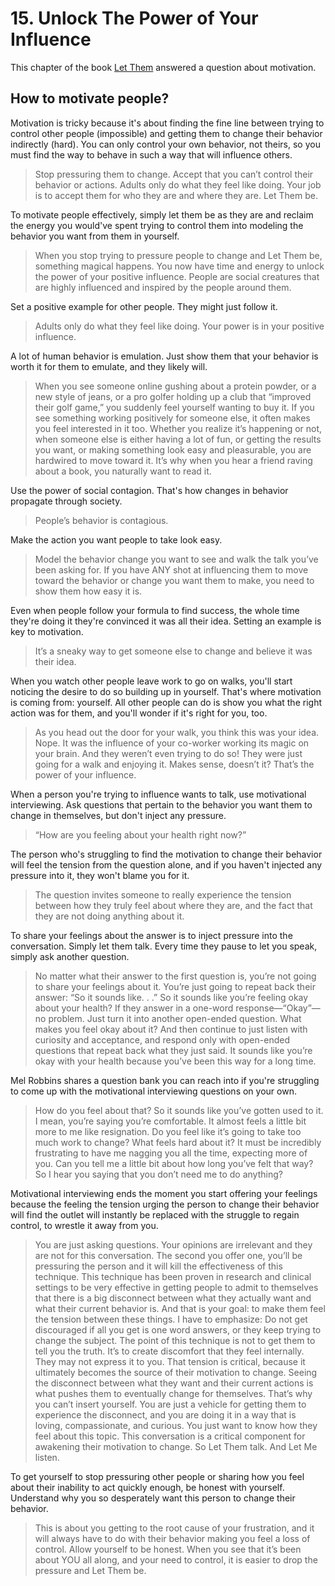 # 15. Unlock The Power of Your Influence

This chapter of the book [Let Them](../../../2025/10/14/let-them.md) answered a question about motivation.

## How to motivate people?

Motivation is tricky because it's about finding the fine line between trying to control other people (impossible) and getting them to change their behavior indirectly (hard). You can only control your own behavior, not theirs, so you must find the way to behave in such a way that will influence others.

> Stop pressuring them to change. Accept that you can’t control their behavior or actions. Adults only do what they feel like doing. Your job is to accept them for who they are and where they are. Let Them be.

To motivate people effectively, simply let them be as they are and reclaim the energy you would've spent trying to control them into modeling the behavior you want from them in yourself.

> When you stop trying to pressure people to change and Let Them be, something magical happens. You now have time and energy to unlock the power of your positive influence. People are social creatures that are highly influenced and inspired by the people around them.

Set a positive example for other people. They might just follow it.

> Adults only do what they feel like doing. Your power is in your positive influence.

A lot of human behavior is emulation. Just show them that your behavior is worth it for them to emulate, and they likely will.

> When you see someone online gushing about a protein powder, or a new style of jeans, or a pro golfer holding up a club that “improved their golf game,” you suddenly feel yourself wanting to buy it. If you see something working positively for someone else, it often makes you feel interested in it too. Whether you realize it’s happening or not, when someone else is either having a lot of fun, or getting the results you want, or making something look easy and pleasurable, you are hardwired to move toward it. It’s why when you hear a friend raving about a book, you naturally want to read it.

Use the power of social contagion. That's how changes in behavior propagate through society.

> People’s behavior is contagious.

Make the action you want people to take look easy.

> Model the behavior change you want to see and walk the talk you’ve been asking for. If you have ANY shot at influencing them to move toward the behavior or change you want them to make, you need to show them how easy it is.

Even when people follow your formula to find success, the whole time they're doing it they're convinced it was all their idea. Setting an example is key to motivation.

> It’s a sneaky way to get someone else to change and believe it was their idea.

When you watch other people leave work to go on walks, you'll start noticing the desire to do so building up in yourself. That's where motivation is coming from: yourself. All other people can do is show you what the right action was for them, and you'll wonder if it's right for you, too.

> As you head out the door for your walk, you think this was your idea. Nope. It was the influence of your co-worker working its magic on your brain. And they weren’t even trying to do so! They were just going for a walk and enjoying it. Makes sense, doesn’t it? That’s the power of your influence.

When a person you're trying to influence wants to talk, use motivational interviewing. Ask questions that pertain to the behavior you want them to change in themselves, but don't inject any pressure.

> “How are you feeling about your health right now?”

The person who's struggling to find the motivation to change their behavior will feel the tension from the question alone, and if you haven't injected any pressure into it, they won't blame you for it.

> The question invites someone to really experience the tension between how they truly feel about where they are, and the fact that they are not doing anything about it.

To share your feelings about the answer is to inject pressure into the conversation. Simply let them talk. Every time they pause to let you speak, simply ask another question.

> No matter what their answer to the first question is, you’re not going to share your feelings about it. You’re just going to repeat back their answer: “So it sounds like. . .” So it sounds like you’re feeling okay about your health? If they answer in a one-word response—“Okay”—no problem. Just turn it into another open-ended question. What makes you feel okay about it? And then continue to just listen with curiosity and acceptance, and respond only with open-ended questions that repeat back what they just said. It sounds like you’re okay with your health because you’ve been this way for a long time.

Mel Robbins shares a question bank you can reach into if you're struggling to come up with the motivational interviewing questions on your own.

> How do you feel about that? So it sounds like you’ve gotten used to it. I mean, you’re saying you’re comfortable. It almost feels a little bit more to me like resignation. Do you feel like it’s going to take too much work to change? What feels hard about it? It must be incredibly frustrating to have me nagging you all the time, expecting more of you. Can you tell me a little bit about how long you’ve felt that way? So I hear you saying that you don’t need me to do anything?

Motivational interviewing ends the moment you start offering your feelings because the feeling the tension urging the person to change their behavior will find the outlet will instantly be replaced with the struggle to regain control, to wrestle it away from you.

> You are just asking questions. Your opinions are irrelevant and they are not for this conversation. The second you offer one, you’ll be pressuring the person and it will kill the effectiveness of this technique. This technique has been proven in research and clinical settings to be very effective in getting people to admit to themselves that there is a big disconnect between what they actually want and what their current behavior is. And that is your goal: to make them feel the tension between these things. I have to emphasize: Do not get discouraged if all you get is one word answers, or they keep trying to change the subject. The point of this technique is not to get them to tell you the truth. It’s to create discomfort that they feel internally. They may not express it to you. That tension is critical, because it ultimately becomes the source of their motivation to change. Seeing the disconnect between what they want and their current actions is what pushes them to eventually change for themselves. That’s why you can’t insert yourself. You are just a vehicle for getting them to experience the disconnect, and you are doing it in a way that is loving, compassionate, and curious. You just want to know how they feel about this topic. This conversation is a critical component for awakening their motivation to change. So Let Them talk. And Let Me listen.

To get yourself to stop pressuring other people or sharing how you feel about their inability to act quickly enough, be honest with yourself. Understand why you so desperately want this person to change their behavior.

> This is about you getting to the root cause of your frustration, and it will always have to do with their behavior making you feel a loss of control. Allow yourself to be honest. When you see that it’s been about YOU all along, and your need to control, it is easier to drop the pressure and Let Them be.
